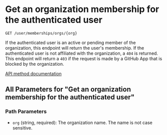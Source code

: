 # Get an organization membership for the authenticated user

`GET /user/memberships/orgs/{org}`

If the authenticated user is an active or pending member of the organization, this endpoint will return the user's membership. If the authenticated user is not affiliated with the organization, a `404` is returned. This endpoint will return a `403` if the request is made by a GitHub App that is blocked by the organization.

[API method documentation](https://docs.github.com/rest/orgs/members#get-an-organization-membership-for-the-authenticated-user)

## All Parameters for "Get an organization membership for the authenticated user"

### Path Parameters

- `org` (string, required): The organization name. The name is not case sensitive.